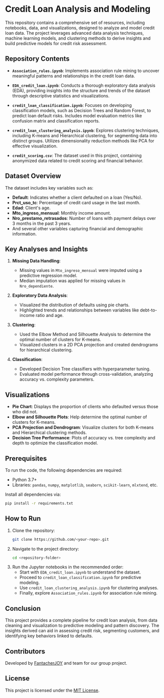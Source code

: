 # Credit Loan Analysis and Modeling

This repository contains a comprehensive set of resources, including notebooks, data, and visualizations, designed to analyze and model credit loan data. The project leverages advanced data analysis techniques, machine learning models, and clustering methods to derive insights and build predictive models for credit risk assessment.

## Repository Contents

- **`Association_rules.ipynb`**: Implements association rule mining to uncover meaningful patterns and relationships in the credit loan data.
  
- **`EDA_credit_loan.ipynb`**: Conducts a thorough exploratory data analysis (EDA), providing insights into the structure and trends of the dataset through descriptive statistics and visualizations.

- **`credit_loan_classification.ipynb`**: Focuses on developing classification models, such as Decision Trees and Random Forest, to predict loan default risks. Includes model evaluation metrics like confusion matrix and classification reports.

- **`credit_loan_clustering_analysis.ipynb`**: Explores clustering techniques, including K-means and Hierarchical clustering, for segmenting data into distinct groups. Utilizes dimensionality reduction methods like PCA for effective visualization.

- **`credit_scoring.csv`**: The dataset used in this project, containing anonymized data related to credit scoring and financial behavior.

## Dataset Overview

The dataset includes key variables such as:
- **Default**: Indicates whether a client defaulted on a loan (Yes/No).
- **Prct_uso_tc**: Percentage of credit card usage in the last month.
- **Edad**: Client's age.
- **Mto_ingreso_mensual**: Monthly income amount.
- **Nro_prestamo_retrasados**: Number of loans with payment delays over 3 months in the past 3 years.
- And several other variables capturing financial and demographic information.

## Key Analyses and Insights

1. **Missing Data Handling**:
   - Missing values in `Mto_ingreso_mensual` were imputed using a predictive regression model.
   - Median imputation was applied for missing values in `Nro_dependiente`.

2. **Exploratory Data Analysis**:
   - Visualized the distribution of defaults using pie charts.
   - Highlighted trends and relationships between variables like debt-to-income ratio and age.

3. **Clustering**:
   - Used the Elbow Method and Silhouette Analysis to determine the optimal number of clusters for K-means.
   - Visualized clusters in a 2D PCA projection and created dendrograms for hierarchical clustering.

4. **Classification**:
   - Developed Decision Tree classifiers with hyperparameter tuning.
   - Evaluated model performance through cross-validation, analyzing accuracy vs. complexity parameters.

## Visualizations

- **Pie Chart**: Displays the proportion of clients who defaulted versus those who did not.
- **Elbow and Silhouette Plots**: Help determine the optimal number of clusters for K-means.
- **PCA Projection and Dendrogram**: Visualize clusters for both K-means and Hierarchical clustering methods.
- **Decision Tree Performance**: Plots of accuracy vs. tree complexity and depth to optimize the classification model.

## Prerequisites

To run the code, the following dependencies are required:
- Python 3.7+
- Libraries: `pandas`, `numpy`, `matplotlib`, `seaborn`, `scikit-learn`, `mlxtend`, etc.

Install all dependencies via:
```bash
pip install -r requirements.txt
```

## How to Run

1. Clone the repository:
   ```bash
   git clone https://github.com/<your-repo>.git
   ```
2. Navigate to the project directory:
   ```bash
   cd <repository-folder>
   ```
3. Run the Jupyter notebooks in the recommended order:
   - Start with `EDA_credit_loan.ipynb` to understand the dataset.
   - Proceed to `credit_loan_classification.ipynb` for predictive modeling.
   - Use `credit_loan_clustering_analysis.ipynb` for clustering analyses.
   - Finally, explore `Association_rules.ipynb` for association rule mining.

## Conclusion

This project provides a complete pipeline for credit loan analysis, from data cleaning and visualization to predictive modeling and pattern discovery. The insights derived can aid in assessing credit risk, segmenting customers, and identifying key behaviors linked to defaults.

## Contributors

Developed by [FantacherJOY](https://github.com/FantacherJOY) and team for our group project.

## License

This project is licensed under the [MIT License](LICENSE).

